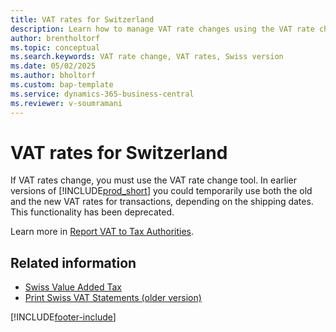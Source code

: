 ```yaml
---
title: VAT rates for Switzerland
description: Learn how to manage VAT rate changes using the VAT rate change tool.
author: brentholtorf
ms.topic: conceptual
ms.search.keywords: VAT rate change, VAT rates, Swiss version
ms.date: 05/02/2025
ms.author: bholtorf
ms.custom: bap-template
ms.service: dynamics-365-business-central
ms.reviewer: v-soumramani
---
```


# VAT rates for Switzerland

If VAT rates change, you must use the VAT rate change tool. In earlier versions of [!INCLUDE[prod_short](../../includes/prod_short.md)] you could temporarily use both the old and the new VAT rates for transactions, depending on the shipping dates. This functionality has been deprecated.  

Learn more in [Report VAT to Tax Authorities](../../finance-how-report-vat.md).  

## Related information

- [Swiss Value Added Tax](swiss-value-added-tax.md)
- [Print Swiss VAT Statements (older version)](how-to-print-swiss-vat-statements-older-version-.md)

[!INCLUDE[footer-include](../../includes/footer-banner.md)]
